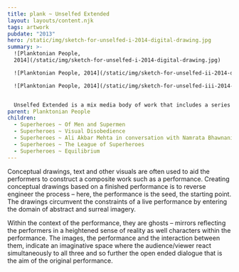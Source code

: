 ```yaml
---
title: plank ~ Unselfed Extended
layout: layouts/content.njk
tags: artwork
pubdate: "2013"
hero: /static/img/sketch-for-unselfed-i-2014-digital-drawing.jpg
summary: >-
  ![Planktonian People,
  2014](/static/img/sketch-for-unselfed-i-2014-digital-drawing.jpg) 

  ![Planktonian People, 2014](/static/img/sketch-for-unselfed-ii-2014-digital-drawing.jpg) 

  ![Planktonian People, 2014](/static/img/sketch-for-unselfed-iii-2014-digital-drawing.jpg)


  Unselfed Extended is a mix media body of work that includes a series of drawings/copper plate etchings, prosthetic sculpture/masks and other props/objects. It is an interpretive work based on and furthering the artistic vision of an 80 minute performance of the same name. It is a search for a hybrid form, one which invites the viewer to engage simply with bodies moving in space, with gestures, with objects, movement, images and the spoken word...
parent: Planktonian People
children:
  - Superheroes ~ Of Men and Supermen
  - Superheroes ~ Visual Disobedience
  - Superheroes ~ Ali Akbar Mehta in conversation with Namrata Bhawnani
  - Superheroes ~ The League of Superheroes
  - Superheroes ~ Equilibrium
---
```



Conceptual drawings, text and other visuals are often used to aid the performers to construct a composite work such as a performance. Creating conceptual drawings based on a finished performance is to reverse engineer the process – here, the performance is the seed, the starting point. The drawings circumvent the constraints of a live performance by entering the domain of abstract and surreal imagery.

Within the context of the performance, they are ghosts – mirrors reflecting the performers in a heightened sense of reality as well characters within the performance. The images, the performance and the interaction between them, indicate an imaginative space where the audience/viewer react simultaneously to all three and so further the open ended dialogue that is the aim of the original performance.
